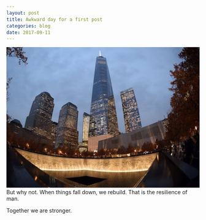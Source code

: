```yaml
---
layout: post
title: Awkward day for a first post
categories: blog
date: 2017-09-11
---
```

<img src="/images/fulls/newgroundzero.jpg" class="fit image">
But why not. When things fall down, we rebuild. That is the resilience of man. 

Together we are stronger.